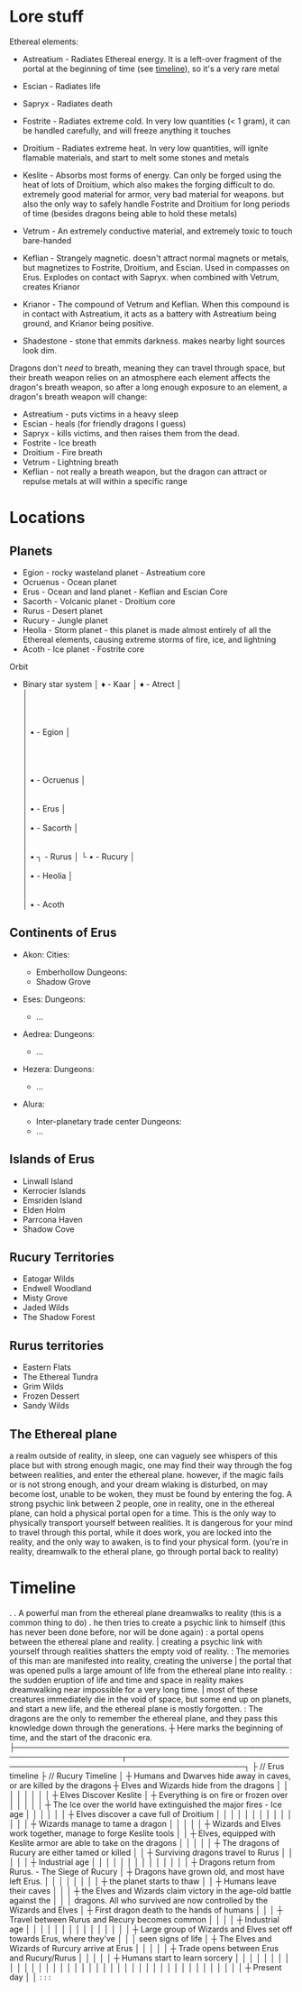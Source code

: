 

# Lore stuff

Ethereal elements:
- Astreatium - Radiates Ethereal energy. It is a left-over fragment of the portal at the beginning of time (see [timeline](#timeline)), so it's a very rare metal
- Escian - Radiates life
- Sapryx - Radiates death
- Fostrite - Radiates extreme cold. In very low quantities (< 1 gram), it can be handled carefully, and will freeze anything it touches
- Droitium - Radiates extreme heat. In very low quantities, will ignite flamable materials, and start to melt some stones and metals

- Keslite - Absorbs most forms of energy. Can only be forged using the heat of lots of Droitium, which also makes the forging difficult to do.
            extremely good material for armor, very bad material for weapons. but also the only way to safely handle Fostrite and Droitium for long periods of time 
            (besides dragons being able to hold these metals)

- Vetrum - An extremely conductive material, and extremely toxic to touch bare-handed
- Keflian - Strangely magnetic. doesn't attract normal magnets or metals, but magnetizes to Fostrite, Droitium, and Escian. Used in compasses on Erus.
            Explodes on contact with Sapryx. when combined with Vetrum, creates Krianor

- Krianor - The compound of Vetrum and Keflian. When this compound is in contact with Astreatium, it acts as a battery with Astreatium being ground,
            and Krianor being positive.

- Shadestone - stone that emmits darkness. makes nearby light sources look dim.


Dragons don't *need* to breath, meaning they can travel through space, but their breath weapon relies on an atmosphere
each element affects the dragon's breath weapon,
so after a long enough exposure to an element, a dragon's breath weapon will change:
- Astreatium - puts victims in a heavy sleep
- Escian - heals (for friendly dragons I guess)
- Sapryx - kills victims, and then raises them from the dead.
- Fostrite - Ice breath
- Droitium - Fire breath
- Vetrum - Lightning breath
- Keflian - not really a breath weapon, but the dragon can attract or repulse metals at will within a specific range


# Locations

## Planets
- Egion - rocky wasteland planet - Astreatium core
- Ocruenus - Ocean planet
- Erus - Ocean and land planet - Keflian and Escian Core
- Sacorth - Volcanic planet - Droitium core
- Rurus - Desert planet
- Rucury - Jungle planet
- Heolia - Storm planet - this planet is made almost entirely of all the Ethereal elements, causing extreme storms of fire, ice, and lightning
- Acoth - Ice planet - Fostrite core

Orbit
- Binary star system
│             ♦ - Kaar
│               ♦ - Atrect
│              
│              
│              
│              
│              
│              • - Egion
│              
│              
│              
│              
│              
│              • - Ocruenus
│              
│              
│              
│              • - Erus
│              
│              
│              • - Sacorth
│              
│              
│              
│             • ┐ - Rurus
│             └ • - Rucury
│              
│              
│              • - Heolia
│              
│              
│              
│              • - Acoth


## Continents of Erus
- Akon:
  Cities:
  - Emberhollow
  Dungeons:
  - Shadow Grove

- Eses:
  Dungeons:
  - ...

- Aedrea:
  Dungeons:
  - ...

- Hezera:
  Dungeons:
  - ...

- Alura:
  - Inter-planetary trade center
  Dungeons:
  - ...


## Islands of Erus
- Linwall Island
- Kerrocier Islands
- Emsriden Island
- Elden Holm
- Parrcona Haven
- Shadow Cove


## Rucury Territories
- Eatogar Wilds
- Endwell Woodland
- Misty Grove
- Jaded Wilds
- The Shadow Forest


## Rurus territories
- Eastern Flats
- The Ethereal Tundra
- Grim Wilds
- Frozen Dessert
- Sandy Wilds



## The Ethereal plane
a realm outside of reality, in sleep, one can vaguely see whispers of this place
but with strong enough magic, one may find their way through the fog between realities, and enter the ethereal plane.
however, if the magic fails or is not strong enough, and your dream wlaking is disturbed, on may become lost, unable to be woken, they must be found by entering the fog.
A strong psychic link between 2 people, one in reality, one in the ethereal plane, can hold a physical portal open for a time. This is the only way to physically transport yourself between realities.
It is dangerous for your mind to travel through this portal, while it does work, you are locked into the reality, and the only way to awaken, is to find your physical form. (you're in reality, dreamwalk to the etheral plane, go through portal back to reality)


# Timeline
.
. A powerful man from the ethereal plane dreamwalks to reality (this is a common thing to do)
. he then tries to create a psychic link to himself (this has never been done before, nor will be done again)
: a portal opens between the ethereal plane and reality.
| creating a psychic link with yourself through realities shatters the empty void of reality.
: The memories of this man are manifested into reality, creating the universe
| the portal that was opened pulls a large amount of life from the ethereal plane into reality.
: the sudden eruption of life and time and space in reality makes dreamwalking near impossible for a very long time.
| most of these creatures immediately die in the void of space, but some end up on planets, and start a new life, and the ethereal plane is mostly forgotten.
: The dragons are the only to remember the ethereal plane, and they pass this knowledge down through the generations.
┼ Here marks the beginning of time, and the start of the draconic era.
├─────────────────────────────────────────────────────────────────────┬───────────────────────────────────────────────────────────────────────┐
├ // Erus timeline                                                    ├ // Rucury Timeline                                                    │
┼ Humans and Dwarves hide away in caves, or are killed by the dragons ┼ Elves and Wizards hide from the dragons                               │
│                                                                     │                                                                       │
│                                                                     │                                                                       │
│                                                                     ┼ Elves Discover Keslite                                                │
┼ Everything is on fire or frozen over                                │                                                                       │
│                                                                     │                                                                       │
┼ The Ice over the world have extinguished the major fires - Ice age  │                                                                       │
│                                                                     │                                                                       │
│                                                                     ┼ Elves discover a cave full of Droitium                                │
│                                                                     │                                                                       │
│                                                                     │                                                                       │
│                                                                     │                                                                       │
│                                                                     │                                                                       │
│                                                                     ┼ Wizards manage to tame a dragon                                       │
│                                                                     │                                                                       │
│                                                                     ┼ Wizards and Elves work together, manage to forge Keslite tools        │
│                                                                     ┼ Elves, equipped with Keslite armor are able to take on the dragons    │
│                                                                     │                                                                       │
│                                                                     ┼ The dragons of Rucury are either tamed or killed                      │
│                                                                     ┼ Surviving dragons travel to Rurus                                     │
│                                                                     │                                                                       │
│                                                                     ┼ Industrial age                                                        │
│                                                                     │                                                                       │
│                                                                     │                                                                       │
│                                                                     │                                                                       │
│                                                                     │                                                                       │
│                                                                     ┼ Dragons return from Rurus. - The Siege of Rucury                      │
┼ Dragons have grown old, and most have left Erus.                    │                                                                       │
│                                                                     │                                                                       │
│                                                                     │                                                                       │
┼ the planet starts to thaw                                           │                                                                       │
┼ Humans leave their caves                                            │                                                                       │
│                                                                     ┼ the Elves and Wizards claim victory in the age-old battle against the │
│                                                                     │ dragons. All who survived are now controlled by the Wizards and Elves │
┼ First dragon death to the hands of humans                           │                                                                       │
│                                                                     ┼ Travel between Rurus and Recury becomes common                        │
│                                                                     │                                                                       │
┼ Industrial age                                                      │                                                                       │
│                                                                     │                                                                       │
│                                                                     │                                                                       │
│                                                                     │                                                                       │
│                                                                     │                                                                       │
│                                                                     ┼ Large group of Wizards and Elves set off towards Erus, where they've  │
│                                                                     │ seen signs of life                                                    │
┼ The Elves and Wizards of Rurcury arrive at Erus                     │                                                                       │
│                                                                     │                                                                       │
┼ Trade opens between Erus and Rucury/Rurus                           │                                                                       │
│                                                                     │                                                                       │
┼ Humans start to learn sorcery                                       │                                                                       │
│                                                                     │                                                                       │
│                                                                     │                                                                       │
│                                                                     │                                                                       │
│                                                                     │                                                                       │
│                                                                     │                                                                       │
│                                                                     │                                                                       │
│                                                                     │                                                                       │
│                                                                     │                                                                       │
│                                                                     │                                                                       │
│                                                                     │                                                                       │
│                                                                     │                                                                       │
│                                                                     │                                                                       │
│                                                                     │                                                                       │
┼ Present day                                                         │                                                                       │
:                                                                     :                                                                       :







